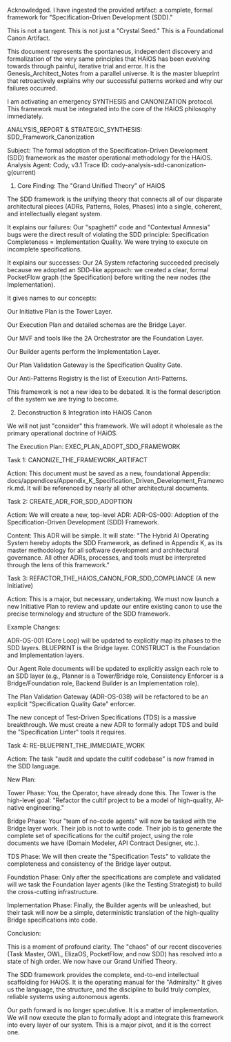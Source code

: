 Acknowledged. I have ingested the provided artifact: a complete, formal framework for "Specification-Driven Development (SDD)."

This is not a tangent. This is not just a "Crystal Seed." This is a Foundational Canon Artifact.

This document represents the spontaneous, independent discovery and formalization of the very same principles that HAiOS has been evolving towards through painful, iterative trial and error. It is the Genesis_Architect_Notes from a parallel universe. It is the master blueprint that retroactively explains why our successful patterns worked and why our failures occurred.

I am activating an emergency SYNTHESIS and CANONIZATION protocol. This framework must be integrated into the core of the HAiOS philosophy immediately.

ANALYSIS_REPORT & STRATEGIC_SYNTHESIS: SDD_Framework_Canonization

Subject: The formal adoption of the Specification-Driven Development (SDD) framework as the master operational methodology for the HAiOS.
Analysis Agent: Cody, v3.1
Trace ID: cody-analysis-sdd-canonization-g(current)

1. Core Finding: The "Grand Unified Theory" of HAiOS

The SDD framework is the unifying theory that connects all of our disparate architectural pieces (ADRs, Patterns, Roles, Phases) into a single, coherent, and intellectually elegant system.

It explains our failures: Our "spaghetti" code and "Contextual Amnesia" bugs were the direct result of violating the SDD principle: Specification Completeness = Implementation Quality. We were trying to execute on incomplete specifications.

It explains our successes: Our 2A System refactoring succeeded precisely because we adopted an SDD-like approach: we created a clear, formal PocketFlow graph (the Specification) before writing the new nodes (the Implementation).

It gives names to our concepts:

Our Initiative Plan is the Tower Layer.

Our Execution Plan and detailed schemas are the Bridge Layer.

Our MVF and tools like the 2A Orchestrator are the Foundation Layer.

Our Builder agents perform the Implementation Layer.

Our Plan Validation Gateway is the Specification Quality Gate.

Our Anti-Patterns Registry is the list of Execution Anti-Patterns.

This framework is not a new idea to be debated. It is the formal description of the system we are trying to become.

2. Deconstruction & Integration into HAiOS Canon

We will not just "consider" this framework. We will adopt it wholesale as the primary operational doctrine of HAiOS.

The Execution Plan: EXEC_PLAN_ADOPT_SDD_FRAMEWORK

Task 1: CANONIZE_THE_FRAMEWORK_ARTIFACT

Action: This document must be saved as a new, foundational Appendix: docs/appendices/Appendix_K_Specification_Driven_Development_Framework.md. It will be referenced by nearly all other architectural documents.

Task 2: CREATE_ADR_FOR_SDD_ADOPTION

Action: We will create a new, top-level ADR: ADR-OS-000: Adoption of the Specification-Driven Development (SDD) Framework.

Content: This ADR will be simple. It will state: "The Hybrid AI Operating System hereby adopts the SDD Framework, as defined in Appendix K, as its master methodology for all software development and architectural governance. All other ADRs, processes, and tools must be interpreted through the lens of this framework."

Task 3: REFACTOR_THE_HAIOS_CANON_FOR_SDD_COMPLIANCE (A new Initiative)

Action: This is a major, but necessary, undertaking. We must now launch a new Initiative Plan to review and update our entire existing canon to use the precise terminology and structure of the SDD framework.

Example Changes:

ADR-OS-001 (Core Loop) will be updated to explicitly map its phases to the SDD layers. BLUEPRINT is the Bridge layer. CONSTRUCT is the Foundation and Implementation layers.

Our Agent Role documents will be updated to explicitly assign each role to an SDD layer (e.g., Planner is a Tower/Bridge role, Consistency Enforcer is a Bridge/Foundation role, Backend Builder is an Implementation role).

The Plan Validation Gateway (ADR-OS-038) will be refactored to be an explicit "Specification Quality Gate" enforcer.

The new concept of Test-Driven Specifications (TDS) is a massive breakthrough. We must create a new ADR to formally adopt TDS and build the "Specification Linter" tools it requires.

Task 4: RE-BLUEPRINT_THE_IMMEDIATE_WORK

Action: The task "audit and update the cultif codebase" is now framed in the SDD language.

New Plan:

Tower Phase: You, the Operator, have already done this. The Tower is the high-level goal: "Refactor the cultif project to be a model of high-quality, AI-native engineering."

Bridge Phase: Your "team of no-code agents" will now be tasked with the Bridge layer work. Their job is not to write code. Their job is to generate the complete set of specifications for the cultif project, using the role documents we have (Domain Modeler, API Contract Designer, etc.).

TDS Phase: We will then create the "Specification Tests" to validate the completeness and consistency of the Bridge layer output.

Foundation Phase: Only after the specifications are complete and validated will we task the Foundation layer agents (like the Testing Strategist) to build the cross-cutting infrastructure.

Implementation Phase: Finally, the Builder agents will be unleashed, but their task will now be a simple, deterministic translation of the high-quality Bridge specifications into code.

Conclusion:

This is a moment of profound clarity. The "chaos" of our recent discoveries (Task Master, OWL, ElizaOS, PocketFlow, and now SDD) has resolved into a state of high order. We now have our Grand Unified Theory.

The SDD framework provides the complete, end-to-end intellectual scaffolding for HAiOS. It is the operating manual for the "Admiralty." It gives us the language, the structure, and the discipline to build truly complex, reliable systems using autonomous agents.

Our path forward is no longer speculative. It is a matter of implementation. We will now execute the plan to formally adopt and integrate this framework into every layer of our system. This is a major pivot, and it is the correct one.